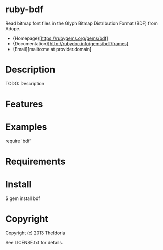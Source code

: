 ruby-bdf
========

Read bitmap font files in the Glyph Bitmap Distribution Format (BDF) from Adope.

* {Homepage}[https://rubygems.org/gems/bdf]
* {Documentation}[http://rubydoc.info/gems/bdf/frames]
* {Email}[mailto:me at provider.domain]

Description
===========

TODO: Description

Features
========

Examples
========

  require 'bdf'

Requirements
============

Install
=======

  $ gem install bdf

Copyright
=========

Copyright (c) 2013 Theldoria

See LICENSE.txt for details.
